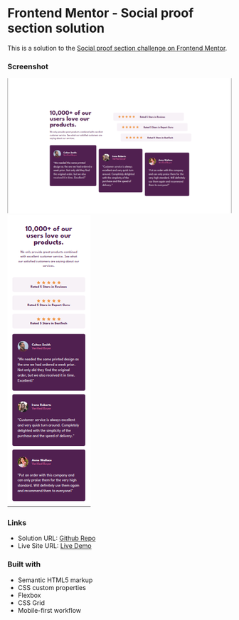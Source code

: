 # Frontend Mentor - Social proof section solution

This is a solution to the
[Social proof section challenge on Frontend Mentor](https://www.frontendmentor.io/challenges/social-proof-section-6e0qTv_bA).

### Screenshot

![Alt text](image-1.png) ![Alt text](image.png)

### Links

- Solution URL:
  [Github Repo](https://ahmad-kashkoush.github.io/FrontEnd-Mentors-exercices/social-proof-section-master/)
- Live Site URL:
  [Live Demo](https://ahmad-kashkoush.github.io/FrontEnd-Mentors-exercices/social-proof-section-master/)

### Built with

- Semantic HTML5 markup
- CSS custom properties
- Flexbox
- CSS Grid
- Mobile-first workflow

